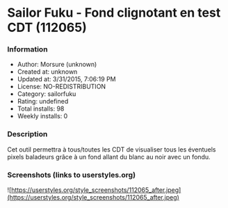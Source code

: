 # Sailor Fuku - Fond clignotant en test CDT (112065)

### Information
- Author: Morsure (unknown)
- Created at: unknown
- Updated at: 3/31/2015, 7:06:19 PM
- License: NO-REDISTRIBUTION
- Category: sailorfuku
- Rating: undefined
- Total installs: 98
- Weekly installs: 0


### Description
Cet outil permettra à tous/toutes les CDT de visualiser tous les éventuels pixels baladeurs grâce à un fond allant du blanc au noir avec un fondu.


### Screenshots (links to userstyles.org)
![https://userstyles.org/style_screenshots/112065_after.jpeg](https://userstyles.org/style_screenshots/112065_after.jpeg)


